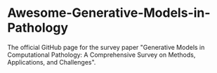 # Awesome-Generative-Models-in-Pathology
The official GitHub page for the survey paper "Generative Models in Computational Pathology: A Comprehensive Survey on Methods, Applications, and Challenges".
